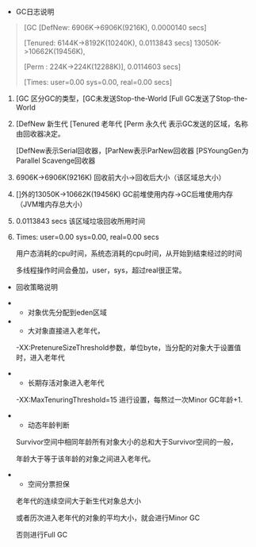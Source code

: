 * GC日志说明  

> \[GC \[DefNew: 6906K-&gt;6906K\(9216K\), 0.0000140 secs\]
>
> \[Tenured: 6144K-&gt;8192K\(10240K\), 0.0113843 secs\] 13050K-&gt;10662K\(19456K\),
>
> \[Perm : 224K-&gt;224K\(12288K\)\], 0.0114603 secs\]
>
> \[Times: user=0.00 sys=0.00, real=0.00 secs\]

1. \[GC 区分GC的类型，\[GC未发送Stop-the-World \[Full GC发送了Stop-the-World

2. \[DefNew 新生代 \[Tenured 老年代 \[Perm 永久代 表示GC发送的区域，名称由回收器决定。

   \[DefNew表示Serial回收器，\[ParNew表示ParNew回收器 \[PSYoungGen为Parallel Scavenge回收器

3. 6906K-&gt;6906K\(9216K\) 回收前大小-&gt;回收后大小（该区域总大小）

4. \[\]外的13050K-&gt;10662K\(19456K\) GC前堆使用内存-&gt;GC后堆使用内存（JVM堆内存总大小）

5. 0.0113843 secs 该区域垃圾回收所用时间

6. Times: user=0.00 sys=0.00, real=0.00 secs

   用户态消耗的cpu时间，系统态消耗的cpu时间，从开始到结束经过的时间

   多线程操作时间会叠加，user，sys，超过real很正常。

* 回收策略说明

* * 对象优先分配到eden区域
* * 大对象直接进入老年代，

  -XX:PretenureSizeThreshold参数，单位byte，当分配的对象大于设置值时，进入老年代

* * 长期存活对象进入老年代

  -XX:MaxTenuringThreshold=15 进行设置，每熬过一次Minor GC年龄+1.

* * 动态年龄判断

  Survivor空间中相同年龄所有对象大小的总和大于Survivor空间的一般，

  年龄大于等于该年龄的对象之间进入老年代。

* * 空间分票担保

  老年代的连续空间大于新生代对象总大小

  或者历次进入老年代的对象的平均大小，就会进行Minor GC

  否则进行Full GC



